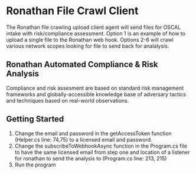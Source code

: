 # Ronathan File Crawl Client
The Ronathan file crawling upload client agent will send files for OSCAL intake with risk/compliance assessment. Option 1 is an example of how to upload a single file to the Ronathan web hook. Options 2-6 will crawl various network scopes looking for file to send back for analalysis.

## Ronathan Automated Compliance & Risk Analysis
Compliance and risk assesment are based on standard risk management frameworks and globally-accessible knowledge base of adversary tactics and techniques based on real-world observations.

## Getting Started
1) Change the email and password in the getAccessToken function (Helper.cs line: 74,75) to a licensed email and password.
2) Change the subscribeToWebhookAsync function in the Program.cs file to have the same licensed email from step one and location of a listener for ronathan to send the analysis to (Program.cs line: 213, 215)
3) Run the program
